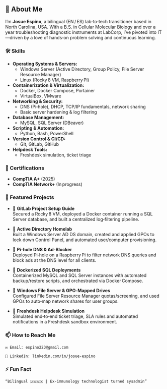 ## 👋 About Me

   I’m **Josue Espino**, a bilingual (EN / ES) lab‑to‑tech transitioner based in North Carolina, USA. With a B.S. in Cellular Molecular Biology and over a year troubleshooting diagnostic instruments at LabCorp, I’ve pivoted into IT—driven by a love of hands‑on problem solving and continuous learning.

### 🛠️ Skills

- **Operating Systems & Servers:**  
  - Windows Server (Active Directory, Group Policy, File Server Resource Manager)  
  - Linux (Rocky 8 VM, Raspberry Pi)
- **Containerization & Virtualization:**  
  - Docker, Docker Compose, Portainer  
  - VirtualBox, VMware
- **Networking & Security:**  
  - DNS (Pi‑hole), DHCP, TCP/IP fundamentals, network sharing  
  - Basic server hardening & log filtering
- **Database Management:**  
  - MySQL, SQL Server (DBeaver)
- **Scripting & Automation:**  
  - Python, Bash, PowerShell
- **Version Control & CI/CD:**  
  - Git, GitLab, GitHub
- **Helpdesk Tools:**  
  - Freshdesk simulation, ticket triage

### 📜 Certifications

- **CompTIA A+** (2025)  
- **CompTIA Network+** (In progress)

### 📂 Featured Projects
- 🔹 **GitLab Project Setup Guide**  
  Secured a Rocky 8 VM, deployed a Docker container running a SQL Server database, and built a centralized log‑filtering pipeline.  


- 🔹 **Active Directory Homelab**  
  Built a Windows Server AD DS domain, created and applied GPOs to lock down Control Panel, and automated user/computer provisioning.  
  

- 🔹 **Pi‑hole DNS & Ad‑Blocker**  
  Deployed Pi‑hole on a Raspberry Pi to filter network DNS queries and block ads at the DNS level for all clients.  
 

- 🔹 **Dockerized SQL Deployments**  
  Containerized MySQL and SQL Server instances with automated backup/restore scripts, and orchestrated via Docker Compose.  


- 🔹 **Windows File Server & GPO‑Mapped Drives**  
  Configured File Server Resource Manager quotas/screening, and used GPOs to auto‑map network shares for user groups.  


- 🔹 **Freshdesk Helpdesk Simulation**  
  Simulated end‑to‑end ticket triage, SLA rules and automated notifications in a Freshdesk sandbox environment.  


### 📫 How to Reach Me

    ✉️ Email: espino223@gmail.com

    🔗 LinkedIn: linkedin.com/in/josue-espino

### ⚡ Fun Fact

    “Bilingual 🇺🇸🇲🇽 | Ex‑immunology technologist turned sysadmin”

<!--
**Josue-Espino/josue-espino** is a ✨ _special_ ✨ repository because its `README.md` (this file) appears on your GitHub profile.

Here are some ideas to get you started:

- 🔭 I’m currently working on ...
- 🌱 I’m currently learning ...
- 👯 I’m looking to collaborate on ...
- 🤔 I’m looking for help with ...
- 💬 Ask me about ...
- 📫 How to reach me: ...
- 😄 Pronouns: ...
- ⚡ Fun fact: ...
-->
